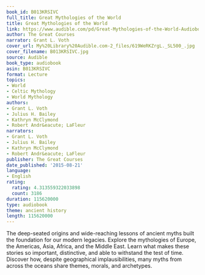 ```yaml
---
book_id: B013KRSIVC
full_title: Great Mythologies of the World
title: Great Mythologies of the World
link: https://www.audible.com/pd/Great-Mythologies-of-the-World-Audiobook/B013KRSIVC
author: The Great Courses
narrator: Grant L. Voth
cover_url: My%20Library%20Audible.com-2_files/619WeRKZrgL._SL500_.jpg
cover_filename: B013KRSIVC.jpg
source: Audible
book_type: audiobook
asin: B013KRSIVC
format: Lecture
topics:
- World
- Celtic Mythology
- World Mythology
authors:
- Grant L. Voth
- Julius H. Bailey
- Kathryn McClymond
- Robert Andr&eacute; LaFleur
narrators:
- Grant L. Voth
- Julius H. Bailey
- Kathryn McClymond
- Robert Andr&eacute; LaFleur
publisher: The Great Courses
date_published: '2015-08-21'
language:
- English
rating:
  rating: 4.313559322033898
  count: 3186
duration: 115620000
type: audiobook
theme: ancient history
length: 115620000
---
```

The deep-seated origins and wide-reaching lessons of ancient myths built the foundation for our modern legacies. Explore the mythologies of Europe, the Americas, Asia, Africa, and the Middle East. Learn what makes these stories so important, distinctive, and able to withstand the test of time. Discover how, despite geographical implausibilities, many myths from across the oceans share themes, morals, and archetypes.
